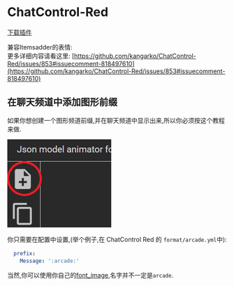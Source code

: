 # ChatControl-Red

[下载插件](https://www.mc-market.org/resources/18217/)

兼容Itemsadder的表情:\
更多详细内容请看这里: [https://github.com/kangarko/ChatControl-Red/issues/853#issuecomment-818497610](https://github.com/kangarko/ChatControl-Red/issues/853#issuecomment-818497610)

## 在聊天频道中添加图形前缀

如果你想创建一个图形频道前缀,并在聊天频道中显示出来,所以你必须按这个教程来做.

![一个显示 ARCADE 前缀的 Arcade 频道](<../../.gitbook/assets/immagine (94).png>)

你只需要在配置中设置,(举个例子,在 ChatControl Red 的 `format/arcade.yml`中):

```yaml
  prefix:
    Message: ':arcade:'
```

当然,你可以使用你自己的[font\_image](../../plugin-usage/adding-content/font-images/),名字并不一定是`arcade`.
